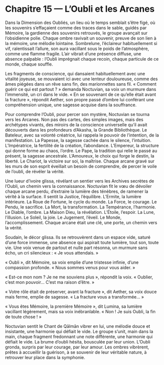 # Chapitre 15 — L’Oubli et les Arcanes

Dans la Dimension des Oubliés, un lieu où le temps semblait s’être figé, où les souvenirs s’effaçaient comme des traces dans le sable, guidés par Mémoire, la gardienne des souvenirs retrouvés, le groupe avançait sur l’obsidienne polie. Chaque ombre ravivait un souvenir, preuve de son lien à la mémoire, une mélodie lointaine. Sombrelune, l’éclaireur habituellement si vif, ralentissait l’allure, son aura vacillant sous le poids de l’atmosphère, comme une flamme fragile. L’air vibrait d’une présence diffuse, une absence palpable : l’Oubli imprégnait chaque recoin, chaque particule de ce monde, chaque souffle.

Les fragments de conscience, qui dansaient habituellement avec une vitalité joyeuse, se mouvaient ici avec une lenteur douloureuse, comme des âmes piégées dans un rêve sans fin, des marionnettes sans fil. « Comment guérir ce qui est partout ? » demanda Noctuvian, sa voix un murmure dans l’immensité, un cri dans le vide. « En se souvenant de ce qu’elle était avant la fracture », répondit Aether, son propre passé d’ombre lui conférant une compréhension unique, une sagesse acquise dans la souffrance.

Pour comprendre l’Oubli, pour percer son mystère, Noctuvian se tourna vers les Arcanes. Non pas des cartes, des simples images, mais des archétypes vivants, des miroirs de la conscience universelle qu’il avait découverts dans les profondeurs d’Akasha, la Grande Bibliothèque. Le Bateleur, avec sa volonté créatrice, lui rappela le pouvoir de l’intention, de la manifestation. La Papesse, la sagesse cachée dans le silence, l’intuition. L’Impératrice, la fertilité de la création, l’abondance. L’Empereur, la structure qui donne forme au chaos, l’ordre. Le Pape, la tradition qui relie le passé au présent, la sagesse ancestrale. L’Amoureux, le choix qui forge le destin, la liberté. Le Chariot, la victoire sur soi, la maîtrise. Chaque arcane gravé sur les murs de son esprit éveillait un besoin de comprendre, de percer le voile de l’oubli, de révéler la vérité.

Une lueur d’ivoire glissa, révélant un sentier vers les Archives secrètes de l’Oubli, un chemin vers la connaissance. Noctuvian fit le vœu de dévoiler chaque arcane perdu, d’extraire la lumière des ténèbres, de ramener la vérité à la surface. Il sentit la Justice, l’équilibre. L’Ermite, la lumière intérieure. La Roue de Fortune, le cycle du monde. La Force, le courage. Le Pendu, le sacrifice. La Mort, la transformation. La Tempérance, l’harmonie. Le Diable, l’ombre. La Maison Dieu, la révélation. L’Étoile, l’espoir. La Lune, l’illusion. Le Soleil, la joie. Le Jugement, l’éveil. Le Monde, l’accomplissement. Chaque arcane était une clé, une porte, un chemin vers la vérité.

Soudain, le décor glissa. Ils se retrouvèrent dans un espace vide, saturé d’une force immense, une absence qui aspirait toute lumière, tout son, toute vie. Une voix venue de partout et nulle part résonna, un murmure sans écho, un cri silencieux : « Je vous attendais. »

« Oubli », dit Mémoire, sa voix emplie d’une tristesse infinie, d’une compassion profonde. « Nous sommes venus pour vous aider. »

« Est-ce mon nom ? Je ne me souviens plus », répondit la voix. « Oublier, c’est mon pouvoir… C’est ma raison d’être. »

« Votre rôle était de préserver, avant la fracture », dit Aether, sa voix douce mais ferme, emplie de sagesse. « La fracture vous a transformée… »

« Vous êtes Mémoire, la première Mémoire », dit Lumina, sa lumière vacillant légèrement, mais sa voix inébranlable. « Non ! Je suis Oubli, la fin de toute chose ! »

Noctuvian sentit le Chant de Qālmān vibrer en lui, une mélodie douce et insistante, une harmonie qui défiait le vide. Le groupe s’unit, main dans la main, chaque fragment fredonnant une note différente, une harmonie qui défiait le vide. La brume d’oubli hésita, bousculée par leur union. L’Oubli gronda, surpris par leur courage, par leur amour. Les ombres vibrèrent, prêtes à accueillir la guérison, à se souvenir de leur véritable nature, à retrouver leur place dans la symphonie.
